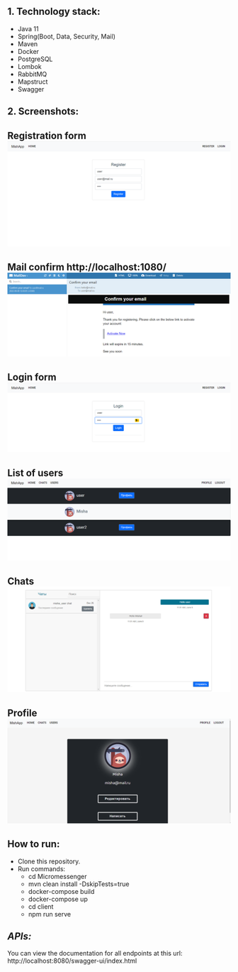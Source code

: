 ## 1. Technology stack:
* Java 11
* Spring(Boot, Data, Security, Mail)
* Maven
* Docker
* PostgreSQL
* Lombok
* RabbitMQ
* Mapstruct
* Swagger

## 2. Screenshots:
## Registration form ![](screenshot/Register.png)
## Mail confirm http://localhost:1080/ ![](screenshot/mail-confirm.png)
## Login form ![](screenshot/Login.png)
## List of users ![](screenshot/Users.png)
## Chats ![](screenshot/Chats.png)
## Profile ![](screenshot/Profile.png)


## How to run:
* Clone this repository.
* Run commands:
    * cd Micromessenger
    * mvn clean install -DskipTests=true
    * docker-compose build
    * docker-compose up
    * cd client
    * npm run serve

## *APIs:*
You can view the documentation for all endpoints at this url: http://localhost:8080/swagger-ui/index.html
